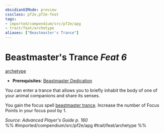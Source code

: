 ```yaml
---
obsidianUIMode: preview
cssclass: pf2e,pf2e-feat
tags:
- imported/compendium/src/pf2e/apg
- trait/feat/archetype
aliases: ["Beastmaster's Trance"]
---
```

# Beastmaster's Trance  *Feat 6*  
[archetype](archetype.md)  

- **Prerequisites**: [Beastmaster Dedication](beastmaster-dedication-apg.md)

You can enter a trance that allows you to briefly inhabit the body of one of your animal companions and share its senses.

You gain the focus spell [beastmaster trance](../spells/beastmaster-trance-apg.md). Increase the number of Focus Points in your focus pool by 1.

*Source: Advanced Player's Guide p. 160*  
%% #imported/compendium/src/pf2e/apg #trait/feat/archetype %%